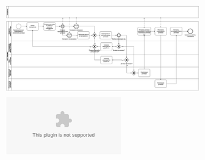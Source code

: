 ![Бизнес процесс](./%D0%91%D0%B8%D0%B7%D0%BD%D0%B5%D1%81-%D0%BF%D1%80%D0%BE%D1%86%D0%B5%D1%81%D1%81.drawio.png)


![1 Задание](./%D0%94%D0%BE%D0%BA%D1%83%D0%BC%D0%B5%D0%BD%D1%82%20Microsoft%20Word.docx)